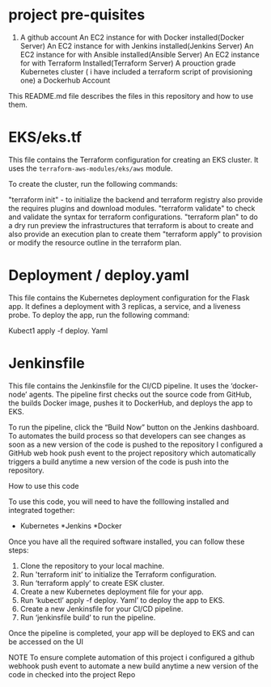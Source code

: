 project pre-quisites
==============================
1. A github account 
An EC2 instance for with Docker installed(Docker Server)
An EC2 instance for with Jenkins installed(Jenkins Server)
An EC2 instance for with Ansible installed(Ansible Server)
An EC2 instance for with Terraform Installed(Terraform Server)
A prouction grade Kubernetes cluster ( i have included a terraform script of provisioning one)
a Dockerhub Account 

This README.md file describes the files in this repository and how to use them.

EKS/eks.tf
============

This file contains the Terraform configuration for creating an EKS cluster. It uses the `terraform-aws-modules/eks/aws` module.

To create the cluster, run the following commands:

"terraform init" - to initialize the backend and terraform registry also provide the requires plugins and download modules.
"terraform validate" to check and validate the syntax for terraform configurations.
"terraform plan" to do a dry run preview the infrastructures that terraform is about to create and also provide an execution plan to create them
"terraform apply" to provision or modify the resource outline in the terraform plan.



Deployment / deploy.yaml
============================

This file contains the Kubernetes deployment configuration for the Flask app. It defines a deployment with 3 replicas, a service, and a liveness probe.
To deploy the app, run the following command:

Kubect1 apply -f deploy. Yaml

Jenkinsfile
================
This file contains the Jenkinsfile for the CI/CD pipeline. It uses the ‘docker-node’ agents.
The pipeline first checks out the source code from GitHub, the builds Docker image, pushes it to DockerHub, and deploys the app to EKS.

To run the pipeline, click the “Build Now” button on the Jenkins dashboard.
To automates the build process so that developers can see changes as soon as a new version of the code is pushed to the repository I configured a GitHub web hook push event to the project repository which automatically triggers a  build anytime a new version of the code is push into the repository.

How to use this code

To use this code, you will need to have the folllowing installed and integrated together:

* Kubernetes
*Jenkins
*Docker

Once you have all the required software installed, you can follow these steps:

1. Clone the repository to your local machine.
3. Run 'terraform init’ to initialize the Terraform configuration.
4. Run ‘terraform apply’ to create ESK cluster.
5. Create a new Kubernetes deployment file for your app.
6. Run ‘kubectl’ apply -f deploy. Yaml’ to deploy the app to EKS.
7. Create a new Jenkinsfile for your CI/CD pipeline.
8. Run ‘jenkinsfile build’ to run the pipeline.

Once the pipeline is completed, your app will be deployed to EKS and can be accessed on the UI

NOTE
To ensure complete automation of this project i configured a github webhook push event to automate a new build anytime a new version of the code in checked into the project Repo





